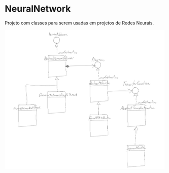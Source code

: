 # NeuralNetwork
Projeto com classes para serem usadas em projetos de Redes Neurais. 

![Modelagem](https://github.com/lbm-pa-brasil/NeuralNetwork/blob/main/Captura%20de%20tela%202022-06-21%20190451.png?raw=true)
